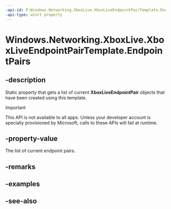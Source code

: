 ```yaml
---
-api-id: P:Windows.Networking.XboxLive.XboxLiveEndpointPairTemplate.EndpointPairs
-api-type: winrt property
---
```


<!-- Property syntax
public Windows.Foundation.Collections.IVectorView<Windows.Networking.XboxLive.XboxLiveEndpointPair> EndpointPairs { get; }
-->

# Windows.Networking.XboxLive.XboxLiveEndpointPairTemplate.EndpointPairs

## -description

Static property that gets a list of current **XboxLiveEndpointPair** objects that have been created using this template.

> [!IMPORTANT]
> This API is not available to all apps. Unless your developer account is specially provisioned by Microsoft, calls to these APIs will fail at runtime.

## -property-value

The list of current endpoint pairs.

## -remarks

## -examples

## -see-also
